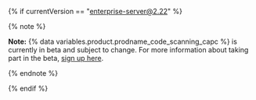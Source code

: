 {% if currentVersion == "enterprise-server@2.22" %}

{% note %}

**Note:** {% data variables.product.prodname_code_scanning_capc %} is currently in beta and subject to change. For more information about taking part in the beta, [sign up here](https://resources.github.com/beta-signup/). 

{% endnote %}

{% endif %}
